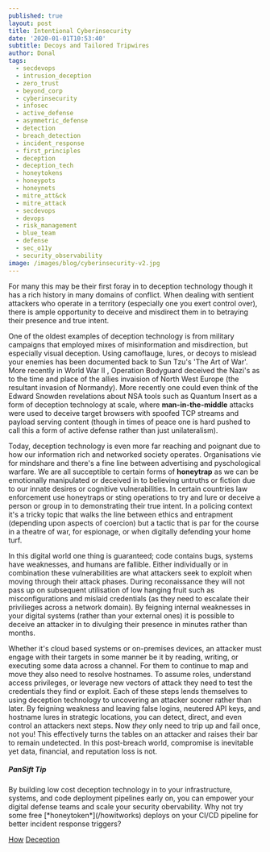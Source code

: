 ```yaml
---
published: true
layout: post
title: Intentional Cyberinsecurity
date: '2020-01-01T10:53:40'
subtitle: Decoys and Tailored Tripwires
author: Donal
tags:
  - secdevops
  - intrusion_deception
  - zero_trust
  - beyond_corp
  - cyberinsecurity
  - infosec
  - active_defense
  - asymmetric_defense
  - detection
  - breach_detection
  - incident_response
  - first_principles
  - deception
  - deception_tech
  - honeytokens
  - honeypots
  - honeynets
  - mitre_att&ck
  - mitre_attack
  - secdevops
  - devops
  - risk_management
  - blue_team
  - defense
  - sec_o11y
  - security_observability
image: /images/blog/cyberinsecurity-v2.jpg
---
```

For many this may be their first foray in to deception technology though it has a rich history in many domains of conflict. When dealing with sentient attackers who operate in a territory (especially one you exert control over), there is ample opportunity to deceive and misdirect them in to betraying their presence and true intent.

One of the oldest examples of deception technology is from military campaigns that employed mixes of misinformation and misdirection, but especially visual deception. Using camoflauge, lures, or decoys to mislead your enemies has been documented back to Sun Tzu's 'The Art of War'. More recently in World War II , Operation Bodyguard deceived the Nazi's as to the time and place of the allies invaision of North West Europe (the resultant invasion of Normandy). More recently one could even think of the Edward Snowden revelations about NSA tools such as Quantum Insert as a form of deception technology at scale, where **man-in-the-middle** attacks were used to deceive target browsers with spoofed TCP streams and payload serving content (though in times of peace one is hard pushed to call this a form of active defense rather than just unilateralism).

Today, deception technology is even more far reaching and poignant due to how our information rich and networked society operates. Organisations vie for mindshare and there's a fine line between advertising and pyschological warfare. We are all succeptible to certain forms of **honeytrap** as we can be emotionally manipulated or deceived in to believing untruths or fiction due to our innate desires or cognitive vulnerabilities. In certain countries law enforcement use honeytraps or sting operations to try and lure or deceive a person or group in to demonstrating their true intent. In a policing context it's a tricky topic that walks the line between ethics and entrapment (depending upon aspects of coercion) but a tactic that is par for the course in a theatre of war, for espionage, or when digitally defending your home turf.

In this digital world one thing is guaranteed; code contains bugs, systems have weaknesses, and humans are fallible. Either individually or in combination these vulnerabilities are what attackers seek to exploit when moving through their attack phases. During reconaissance they will not pass up on subsequent utilisation of low hanging fruit such as misconfigurations and mislaid credentials (as they need to escalate their privilieges across a network domain). By feigning internal weaknesses in your digital systems (rather than your external ones) it is possible to deceive an attacker in to divulging their presence in minutes rather than months. 

Whether it's cloud based systems or on-premises devices, an attacker must engage with their targets in some manner be it by reading, writing, or executing some data across a channel. For them to continue to map and move they also need to resolve hostnames. To assume roles, understand access privileges, or leverage new vectors of attack they need to test the credentials they find or exploit. Each of these steps lends themselves to using deception technology to uncovering an attacker sooner rather than later. By feigning weakness and leaving false logins, neutered API keys, and hostname lures in strategic locations, you can detect, direct, and even control an attackers next steps. Now *they* only need to trip up and fail once, not you! This effectively turns the tables on an attacker and raises their bar to remain undetected. In this post-breach world, compromise is inevitable yet data, financial, and reputation loss is not.

<div class="card">
  <div class="card-body">
    <h5 class="card-title">PanSift Tip</h5>
    <p class="card-text">
      By building low cost deception technology in to your infrastructure, systems, and code deployment pipelines early on, you can empower your digital defense teams and scale your security obervability. Why not try some free [*honeytoken*](/howitworks) deploys on your CI/CD pipeline for better incident response triggers?
	</p>
    <a class="card-link" href="/howitworks">How</a>
    <a class="card-link" href="/deception">Deception</a>
  </div>
</div>